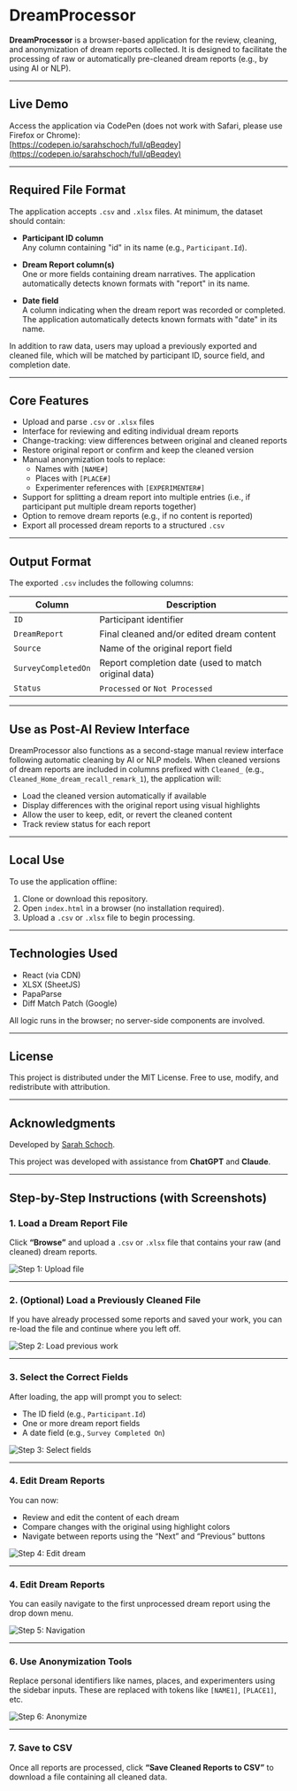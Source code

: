 # DreamProcessor

**DreamProcessor** is a browser-based application for the review, cleaning, and anonymization of dream reports collected. It is designed to facilitate the processing of raw or automatically pre-cleaned dream reports (e.g., by using AI or NLP).

---

## Live Demo

Access the application via CodePen (does not work with Safari, please use Firefox or Chrome):  
[https://codepen.io/sarahschoch/full/qBeqdey](https://codepen.io/sarahschoch/full/qBeqdey)

---

## Required File Format

The application accepts `.csv` and `.xlsx` files. At minimum, the dataset should contain:

- **Participant ID column**  
  Any column containing "id" in its name (e.g., `Participant.Id`).

- **Dream Report column(s)**  
  One or more fields containing dream narratives. The application automatically detects known formats with "report" in its name.

- **Date field**  
  A column indicating when the dream report was recorded or completed. The application automatically detects known formats with "date" in its name.

In addition to raw data, users may upload a previously exported and cleaned file, which will be matched by participant ID, source field, and completion date.

---

## Core Features

- Upload and parse `.csv` or `.xlsx` files
- Interface for reviewing and editing individual dream reports
- Change-tracking: view differences between original and cleaned reports
- Restore original report or confirm and keep the cleaned version
- Manual anonymization tools to replace:
  - Names with `[NAME#]`
  - Places with `[PLACE#]`
  - Experimenter references with `[EXPERIMENTER#]`
- Support for splitting a dream report into multiple entries (i.e., if participant put multiple dream reports together)
- Option to remove dream reports (e.g., if no content is reported)
- Export all processed dream reports to a structured `.csv`

---

## Output Format

The exported `.csv` includes the following columns:

| Column              | Description                                          |
|---------------------|------------------------------------------------------|
| `ID`                | Participant identifier                               |
| `DreamReport`       | Final cleaned and/or edited dream content            |
| `Source`            | Name of the original report field                    |
| `SurveyCompletedOn` | Report completion date (used to match original data) |
| `Status`            | `Processed` or `Not Processed`                       |

---

## Use as Post-AI Review Interface

DreamProcessor also functions as a second-stage manual review interface following automatic cleaning by AI or NLP models. When cleaned versions of dream reports are included in columns prefixed with `Cleaned_` (e.g., `Cleaned_Home_dream_recall_remark_1`), the application will:

- Load the cleaned version automatically if available  
- Display differences with the original report using visual highlights  
- Allow the user to keep, edit, or revert the cleaned content  
- Track review status for each report  

---

## Local Use

To use the application offline:

1. Clone or download this repository.
2. Open `index.html` in a browser (no installation required).
3. Upload a `.csv` or `.xlsx` file to begin processing.

---

## Technologies Used

- React (via CDN)
- XLSX (SheetJS)
- PapaParse
- Diff Match Patch (Google)

All logic runs in the browser; no server-side components are involved.

---

## License

This project is distributed under the MIT License. Free to use, modify, and redistribute with attribution.

---

## Acknowledgments

Developed by [Sarah Schoch](https://github.com/SarahSchoch).

This project was developed with assistance from **ChatGPT** and **Claude**.

---

## Step-by-Step Instructions (with Screenshots)

### 1. Load a Dream Report File

Click **“Browse”** and upload a `.csv` or `.xlsx` file that contains your raw (and cleaned) dream reports.

![Step 1: Upload file](screenshots/dreamprocessor1.png)

---

### 2. (Optional) Load a Previously Cleaned File

If you have already processed some reports and saved your work, you can re-load the file and continue where you left off.

![Step 2: Load previous work](screenshots/dreamprocessor2.png)

---

### 3. Select the Correct Fields

After loading, the app will prompt you to select:
- The ID field (e.g., `Participant.Id`)
- One or more dream report fields
- A date field (e.g., `Survey Completed On`)

![Step 3: Select fields](screenshots/dreamprocessor3.png)

---

### 4. Edit Dream Reports

You can now:
- Review and edit the content of each dream
- Compare changes with the original using highlight colors
- Navigate between reports using the “Next” and “Previous” buttons

![Step 4: Edit dream](screenshots/dreamprocessor4.png)

---

### 4. Edit Dream Reports

You can easily navigate to the first unprocessed dream report using the drop down menu.

![Step 5: Navigation](screenshots/dreamprocessor5.png)

---

### 6. Use Anonymization Tools

Replace personal identifiers like names, places, and experimenters using the sidebar inputs. These are replaced with tokens like `[NAME1]`, `[PLACE1]`, etc.

![Step 6: Anonymize](screenshots/dreamprocessor6.png)

---

### 7. Save to CSV

Once all reports are processed, click **“Save Cleaned Reports to CSV”** to download a file containing all cleaned data.

